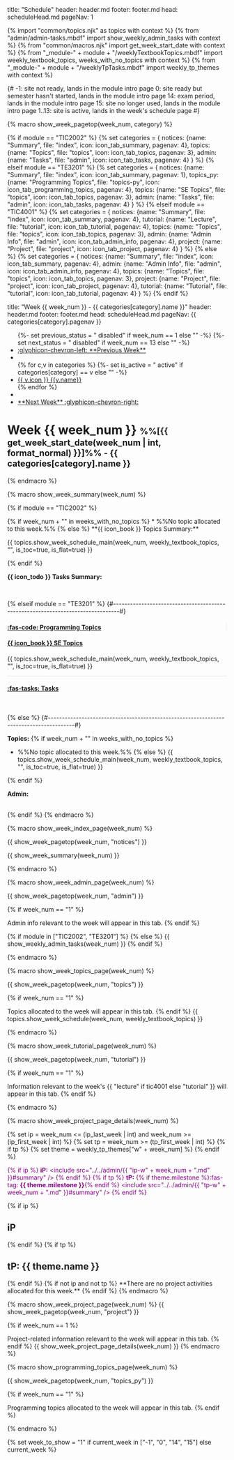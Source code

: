 <frontmatter>
title: "Schedule"
header: header.md
footer: footer.md
head: scheduleHead.md
pageNav: 1
</frontmatter>

{% import "common/topics.njk" as topics with context %}
{% from "admin/admin-tasks.mbdf" import show_weekly_admin_tasks with context %}
{% from "common/macros.njk" import get_week_start_date with context %}
{% from "_module-" + module + "/weeklyTextbookTopics.mbdf" import weekly_textbook_topics, weeks_with_no_topics with context %}
{% from "_module-" + module + "/weeklyTpTasks.mbdf" import weekly_tp_themes with context %}

{#
-1: site not ready, lands in the module intro page
0: site ready but semester hasn't started, lands in the module intro page
14: exam period, lands in the module intro page
15: site no longer used, lands in the module intro page
1..13: site is active, lands in the week's schedule page
#}


{% macro show_week_pagetop(week_num, category) %}

{% if module == "TIC2002" %}
  {% set categories = {
    notices: {name: "Summary", file: "index", icon: icon_tab_summary, pagenav: 4},
    topics: {name: "Topics", file: "topics", icon: icon_tab_topics, pagenav: 3},
    admin: {name: "Tasks", file: "admin", icon: icon_tab_tasks, pagenav: 4}
  } %}
{% elseif module == "TE3201" %}
  {% set categories = {
    notices: {name: "Summary", file: "index", icon: icon_tab_summary, pagenav: 1},
    topics_py: {name: "Programming Topics", file: "topics-py", icon: icon_tab_programming_topics, pagenav: 4},
    topics: {name: "SE Topics", file: "topics", icon: icon_tab_topics, pagenav: 3},
    admin: {name: "Tasks", file: "admin", icon: icon_tab_tasks, pagenav: 4}
  } %}
{% elseif module == "TIC4001" %}
  {% set categories = {
    notices: {name: "Summary", file: "index", icon: icon_tab_summary, pagenav: 4},
    tutorial: {name: "Lecture", file: "tutorial", icon: icon_tab_tutorial, pagenav: 4},
    topics: {name: "Topics", file: "topics", icon: icon_tab_topics, pagenav: 3},
    admin: {name: "Admin Info", file: "admin", icon: icon_tab_admin_info, pagenav: 4},
    project: {name: "Project", file: "project", icon: icon_tab_project, pagenav: 4}
  } %}
{% else %}
  {% set categories = {
    notices: {name: "Summary", file: "index", icon: icon_tab_summary, pagenav: 4},
    admin: {name: "Admin Info", file: "admin", icon: icon_tab_admin_info, pagenav: 4},
    topics: {name: "Topics", file: "topics", icon: icon_tab_topics, pagenav: 3},
    project: {name: "Project", file: "project", icon: icon_tab_project, pagenav: 4},
    tutorial: {name: "Tutorial", file: "tutorial", icon: icon_tab_tutorial, pagenav: 4}
  } %}
{% endif %}

<frontmatter>
title: "Week {{ week_num }} - {{ categories[category].name }}"
header: header.md
footer: footer.md
head: scheduleHead.md
pageNav: {{ categories[category].pagenav }}
</frontmatter>

<nav>
<ul class="pagination mt-2">
{%- set previous_status = " disabled" if week_num == 1 else "" -%}
{%- set next_status = " disabled" if week_num == 13 else "" -%}
<li class="page-item{{ previous_status }}"><a class="page-link" href="../week{{ (week_num - 1) }}/"><md>:glyphicon-chevron-left: **Previous Week**</md></a></li>
<li class="page-item">&nbsp;&nbsp;&nbsp;</li>
{% for c,v in categories %}
  {%- set is_active = " active" if categories[category] == v else "" -%}
  <li class="page-item{{ is_active }}"><a class="page-link" href="{{v.file}}.html"><md>{{ v.icon }}</md> {{v.name}}</a></li>
</li>
{% endfor %}
<li class="page-item">&nbsp;&nbsp;&nbsp;</li><li class="page-item{{ next_status }}"><a class="page-link" href="../week{{ (week_num + 1) }}/"><md>**Next Week** :glyphicon-chevron-right:</md></a></li>
</ul>
</nav>

<p/>

# Week {{ week_num }} <small><small>%%[{{ get_week_start_date(week_num | int, format_normal) }}]%% - {{ categories[category].name }}</small></small>

{% endmacro %}


{% macro show_week_summary(week_num) %}

{% if module == "TIC2002" %}
<span id="summary">
<div class="container">
  <div class="row">
  <div class="col-sm border-right">
{% if week_num + "" in weeks_with_no_topics %}
* %%No topic allocated to this week.%%
{% else %}
<md>**{{ icon_book }} Topics Summary:**</md>

{{ topics.show_week_schedule_main(week_num, weekly_textbook_topics, "", is_toc=true, is_flat=true) }}

<panel type="seamless" header="%%Full ToC%%">
  <include src="topics.md#toc" optional />
</panel>
{% endif %}
  </div>
  <div class="col-sm">

<md>**{{ icon_todo }} Tasks Summary:**</md>
<include src="admin-{{ module | lower }}.mbdf#summary" optional/>

  </div>
  </div>
</div>
</span>
<br>

{% elseif module == "TE3201" %} {#--------------------------------------------------------------------------------#}

<span id="summary">
<div class="container">
  <div class="row">
  <div class="col-sm" style="border-right: 1px dotted lightgrey">

#### <a href="topics-py.html" class="badge badge-light">:fas-code: Programming Topics</a>
<include src="../programming-topics.mbdf#week{{ week_num  }}-toc" optional />

  </div>
  <div class="col-sm">

#### <a href="topics.html" class="badge badge-light">{{ icon_book }} SE Topics</a>
{{ topics.show_week_schedule_main(week_num, weekly_textbook_topics, "", is_toc=true, is_flat=true) }}

<panel type="seamless" header="%%Full ToC%%">
  <include src="topics.md#toc" optional />
</panel>

  </div>
  </div>
  <div class="row" style="border-top: 1px dotted lightgrey">
  <div class="col-sm">

#### <a href="admin.html" class="badge badge-light mt-2">:fas-tasks: Tasks</a>
<include src="admin-{{ module | lower }}.mbdf#summary" optional/>
  </div>
  </div>
</div>
</span>
<br>

{% else %} {#---------------------------------------------------------------------------------------#}

<span id="summary">
<div class="container">
  <div class="row">
  <div class="col-sm border-right">

**Topics:**
{% if week_num + "" in weeks_with_no_topics %}
* %%No topic allocated to this week.%%
{% else %}
{{ topics.show_week_schedule_main(week_num, weekly_textbook_topics, "", is_toc=true, is_flat=true) }}

<panel type="seamless" header="%%Full ToC%%">
  <include src="topics.md#toc" optional />
</panel>
{% endif %}

  </div>
  <div class="col-sm">

**Admin:**
<include src="admin.md#summary" optional/>
<include src="project.md#summary" optional/>

  </div>
  </div>
</div>
</span>
<br>
{% endif %}
{% endmacro %}


{% macro show_week_index_page(week_num) %}
<div class="website-content">
{{ show_week_pagetop(week_num, "notices") }}

<include src="notices-{{ module | lower }}.mbdf" optional />

{{ show_week_summary(week_num) }}
</div>
{% endmacro %}


{% macro show_week_admin_page(week_num) %}
<div class="website-content">
{{ show_week_pagetop(week_num, "admin") }}

{% if week_num == "1" %}
<box type="info" dismissible>

Admin info relevant to the week will appear in this tab.
</box>
{% endif %}

{% if module in ["TIC2002", "TE3201"] %}
<include src="admin-{{ module | lower }}.mbdf" optional />
{% else %}
{{ show_weekly_admin_tasks(week_num) }}
{% endif %}
</div>
{% endmacro %}


{% macro show_week_topics_page(week_num) %}
<div class="website-content">
{{ show_week_pagetop(week_num, "topics") }}

{% if week_num == "1" %}
<box type="info" dismissible>

Topics allocated to the week will appear in this tab.
</box>
{% endif %}
{{ topics.show_week_schedule(week_num, weekly_textbook_topics) }}
</div>
{% endmacro %}


{% macro show_week_tutorial_page(week_num) %}
<div class="website-content">
{{ show_week_pagetop(week_num, "tutorial") }}

{% if week_num == "1" %}
<box type="info" dismissible>

Information relevant to the week's {{ "lecture" if tic4001 else "tutorial" }} will appear in this tab.
</box>
{% endif %}
<include src="tutorial-{{ module | lower }}.mbdf" optional />
</div>
{% endmacro %}


{% macro show_week_project_page_details(week_num) %}

{% set ip = week_num <= (ip_last_week | int) and week_num >= (ip_first_week | int) %}
{% set tp = week_num >= (tp_first_week | int) %}
{% if tp %}
  {% set theme = weekly_tp_themes["w" + week_num] %}
{% endif %}

<div id="summary" class="lead border-left ml-3 mb-3 pl-2" style="color: purple;">

{% if ip %}
**iP:**
<include src="../../admin/{{ "ip-w" + week_num + ".md" }}#summary" />
{% endif %}
{% if tp %}
**tP:** {% if theme.milestone %}<span class="border rounded text-success border-success pr-1 pl-1">:fas-tag: **{{ theme.milestone }}**</span>{% endif %}
<include src="../../admin/{{ "tp-w" + week_num + ".md" }}#summary" />
{% endif %}
</div>

{% if ip %}

<h2 class="d-block text-white bg-dark p-1 mb-4 mt-4">iP</h2>

<include src="../../admin/ip-w{{ week_num }}.md#body" />

{% endif %}
{% if tp %}

<h2 class="d-block text-white bg-dark p-1 mb-4 mt-4">tP: {{ theme.name }}</h2>

<include src="../../admin/tp-w{{ week_num }}.md#body" />
{% endif %}
{% if not ip and not tp %}
**There are no project activities allocated for this week.**
{% endif %}
{% endmacro %}


{% macro show_week_project_page(week_num) %}
{{ show_week_pagetop(week_num, "project") }}

{% if week_num == 1 %}
<box type="info" dismissible>

Project-related information relevant to the week will appear in this tab.
</box>
{% endif %}
{{ show_week_project_page_details(week_num) }}
{% endmacro %}

{% macro show_programming_topics_page(week_num) %}
<div class="website-content">
{{ show_week_pagetop(week_num, "topics_py") }}

{% if week_num == "1" %}
<box type="info" dismissible>

Programming topics allocated to the week will appear in this tab.
</box>
{% endif %}
<include src="../programming-topics.mbdf#week{{ week_num }}" optional />
</div>
{% endmacro %}


<!-- ============================= page content ============================================ -->

{% set week_to_show = "1" if current_week in ["-1", "0", "14", "15"] else current_week %}
<include src="week{{ week_to_show }}/index.md" />
